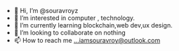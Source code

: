 - 👋 Hi, I’m @souravroyz
- 👀 I’m interested in computer , technology.
- 🌱 I’m currently learning blockchain,web dev,ux design.
- 💞️ I’m looking to collaborate on nothing
- 📫 How to reach me ...iamsouravroy@outlook.com

<!---
souravroyz/souravroyz is a ✨ special ✨ repository because its `README.md` (this file) appears on your GitHub profile.
You can click the Preview link to take a look at your changes.
--->
